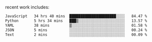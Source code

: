 
<!--<img width="1415" height="100" alt="blu" src="https://github.com/rdsilva01/rdsilva01/assets/101207588/deb060e5-d035-4f09-b511-e3f50605b207">-->

<!-- \> Enthusiastic about developing and building solutions <br>
\> Computer Science and Engineering @ UBI -->

<!-- <a href="https://www.rodrigosilva.live/">personal website</a> 🏁 -->

<!-- ![](https://komarev.com/ghpvc/?username=rdsilva01) -->

recent work includes:
<!--START_SECTION:waka-->

```txt
JavaScript   34 hrs 40 mins  █████████████████████░░░░   84.47 %
Python       5 hrs 34 mins   ███▒░░░░░░░░░░░░░░░░░░░░░   13.57 %
YAML         38 mins         ▒░░░░░░░░░░░░░░░░░░░░░░░░   01.58 %
JSON         5 mins          ░░░░░░░░░░░░░░░░░░░░░░░░░   00.24 %
Text         2 mins          ░░░░░░░░░░░░░░░░░░░░░░░░░   00.09 %
```

<!--END_SECTION:waka-->

